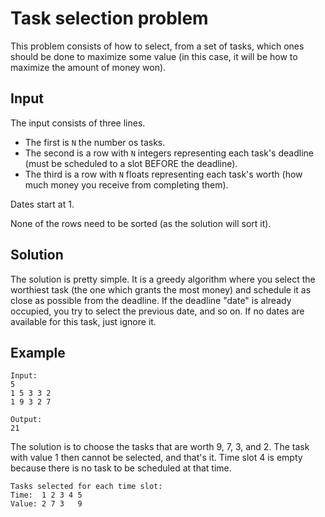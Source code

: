 # Task selection problem

This problem consists of how to select, from a set of tasks, which ones should be done to maximize some value (in this case, it will be how to maximize the amount of money won).

## Input

The input consists of three lines.

- The first is `N` the number os tasks.
- The second is a row with `N` integers representing each task's deadline (must be scheduled to a slot BEFORE the deadline).
- The third is a row with `N` floats representing each task's worth (how much money you receive from completing them).

Dates start at 1.

None of the rows need to be sorted (as the solution will sort it).

## Solution

The solution is pretty simple. It is a greedy algorithm where you select the worthiest task (the one which grants the most money) and schedule it as close as possible from the deadline. If the deadline "date" is already occupied, you try to select the previous date, and so on. If no dates are available for this task, just ignore it.

## Example

```
Input:
5
1 5 3 3 2
1 9 3 2 7

Output:
21
```

The solution is to choose the tasks that are worth 9, 7, 3, and 2. The task with value 1 then cannot be selected, and that's it. Time slot 4 is empty because there is no task to be scheduled at that time.

```
Tasks selected for each time slot:
Time:  1 2 3 4 5
Value: 2 7 3   9
```
